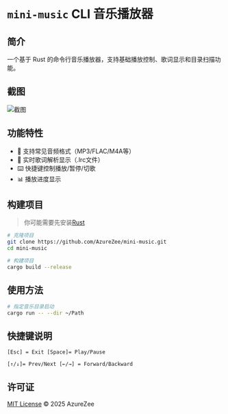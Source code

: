 # `mini-music` CLI 音乐播放器

## 简介
一个基于 Rust 的命令行音乐播放器，支持基础播放控制、歌词显示和目录扫描功能。

## 截图
![截图](https://img.cdn1.vip/i/68da549feceb3_1759138975.webp)

## 功能特性
- 🎵 支持常见音频格式（MP3/FLAC/M4A等）
- 📄 实时歌词解析显示（.lrc文件）
- ⌨️ 快捷键控制播放/暂停/切歌
- 📊 播放进度显示


## 构建项目
> 你可能需要先安装[Rust](https://www.rust-lang.org/tools/install)
```bash
# 克隆项目
git clone https://github.com/AzureZee/mini-music.git
cd mini-music

# 构建项目
cargo build --release
```

## 使用方法
```bash
# 指定音乐目录启动
cargo run -- --dir ~/Path
```
## 快捷键说明
```
[Esc] = Exit [Space]= Play/Pause

[↑/↓]= Prev/Next [←/→] = Forward/Backward
```

## 许可证
[MIT License](LICENSE) © 2025 AzureZee